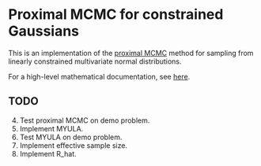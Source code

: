 Proximal MCMC for constrained Gaussians
=======================================

This is an implementation of the [proximal MCMC](https://arxiv.org/abs/1612.07471) method for sampling from linearly constrained
multivariate normal distributions.

For a high-level mathematical documentation, see [here]().


TODO
----

4. Test proximal MCMC on demo problem.
5. Implement MYULA.
6. Test MYULA on demo problem.
7. Implement effective sample size.
8. Implement R_hat.